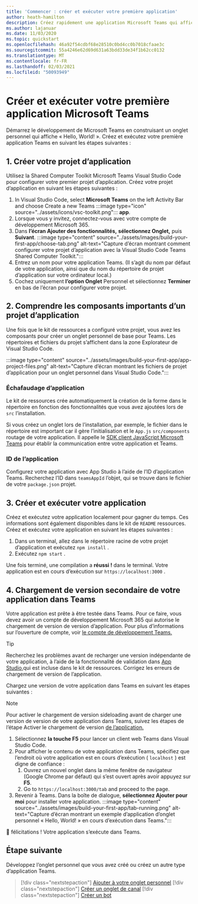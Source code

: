 ```yaml
---
title: 'Commencer : créer et exécuter votre première application'
author: heath-hamilton
description: Créez rapidement une application Microsoft Teams qui affiche un « Hello, World! » à l’aide de la Shared Computer Toolkit Microsoft Teams.
ms.author: lajanuar
ms.date: 11/03/2020
ms.topic: quickstart
ms.openlocfilehash: 46a92f54cdbf68e28510c0bd4cc0b7018cfaae3c
ms.sourcegitcommit: 55a4246e62d69d631a63bdd33de34f1b62cc0132
ms.translationtype: MT
ms.contentlocale: fr-FR
ms.lasthandoff: 02/03/2021
ms.locfileid: "50093949"
---
```

# <a name="build-and-run-your-first-microsoft-teams-app"></a>Créer et exécuter votre première application Microsoft Teams

Démarrez le développement de Microsoft Teams en construisant un onglet personnel qui affiche « Hello, World! ».
Créez et exécutez votre première application Teams en suivant les étapes suivantes :

## <a name="1-create-your-app-project"></a>1. Créer votre projet d’application

Utilisez la Shared Computer Toolkit Microsoft Teams Visual Studio Code pour configurer votre premier projet d’application. Créez votre projet d’application en suivant les étapes suivantes :

1. In Visual Studio Code, select **Microsoft Teams** on the left Activity Bar and choose Create a new Teams :::image type="icon" source="../assets/icons/vsc-toolkit.png"::: **app**.
1. Lorsque vous y invitez, connectez-vous avec votre compte de développement Microsoft 365.
1. Dans **l’écran Ajouter des fonctionnalités,** **sélectionnez Onglet,** puis **Suivant**.
:::image type="content" source="../assets/images/build-your-first-app/choose-tab.png" alt-text="Capture d’écran montrant comment configurer votre projet d’application avec la Visual Studio Code Teams Shared Computer Toolkit.":::
1. Entrez un nom pour votre application Teams. (Il s’agit du nom par défaut de votre application, ainsi que du nom du répertoire de projet d’application sur votre ordinateur local.)
1. Cochez uniquement **l’option Onglet** Personnel et sélectionnez **Terminer** en bas de l’écran pour configurer votre projet.

## <a name="2-understand-important-app-project-components"></a>2. Comprendre les composants importants d’un projet d’application

Une fois que le kit de ressources a configuré votre projet, vous avez les composants pour créer un onglet personnel de base pour Teams. Les répertoires et fichiers du projet s’affichent dans la zone Explorateur de Visual Studio Code.

:::image type="content" source="../assets/images/build-your-first-app/app-project-files.png" alt-text="Capture d’écran montrant les fichiers de projet d’application pour un onglet personnel dans Visual Studio Code.":::

### <a name="app-scaffolding"></a>Échafaudage d’application

Le kit de ressources crée automatiquement la création de la forme dans le répertoire en fonction des fonctionnalités que vous avez ajoutées lors de `src` l’installation.

Si vous créez un onglet lors de l’installation, par exemple, le fichier dans le répertoire est important car il gère l’initialisation et le `App.js` `src/components` routage de votre application. Il appelle le [SDK client JavaScript Microsoft Teams](../tabs/how-to/using-teams-client-sdk.md) pour établir la communication entre votre application et Teams.

### <a name="app-id"></a>ID de l’application

Configurez votre application avec App Studio à l’aide de l’ID d’application Teams. Recherchez l’ID dans `teamsAppId` l’objet, qui se trouve dans le fichier de votre `package.json` projet.

## <a name="3-build-and-run-your-app"></a>3. Créer et exécuter votre application

Créez et exécutez votre application localement pour gagner du temps. Ces informations sont également disponibles dans le kit de `README` ressources. Créez et exécutez votre application en suivant les étapes suivantes :

1. Dans un terminal, allez dans le répertoire racine de votre projet d’application et exécutez `npm install` .
1. Exécutez `npm start` .

Une fois terminé, une compilation a **réussi !** dans le terminal. Votre application est en cours d’exécution sur `https://localhost:3000` .

## <a name="4-sideload-your-app-in-teams"></a>4. Chargement de version secondaire de votre application dans Teams

Votre application est prête à être testée dans Teams. Pour ce faire, vous devez avoir un compte de développement Microsoft 365 qui autorise le chargement de version de version d’application. Pour plus d’informations sur l’ouverture de compte, voir [le compte de développement Teams.](../build-your-first-app/build-first-app-overview.md#set-up-your-development-account) 

> [!TIP]
> Recherchez les problèmes avant de recharger une version indépendante de votre application, à l’aide de la fonctionnalité de validation dans [App Studio,](../concepts/deploy-and-publish/appsource/prepare/submission-checklist.md#teams-app-validation-tool)qui est incluse dans le kit de ressources. Corrigez les erreurs de chargement de version de l’application.

Chargez une version de votre application dans Teams en suivant les étapes suivantes :

> [!NOTE]
> Pour activer le chargement de version sideloading avant de charger une version de version de votre application dans Teams, suivez les étapes de l’étape Activer le chargement de version [de l’application.](../concepts/build-and-test/prepare-your-o365-tenant.md#enable-custom-teams-apps-and-turn-on-custom-app-uploading)

1. Sélectionnez **la touche F5** pour lancer un client web Teams dans Visual Studio Code.
1. Pour afficher le contenu de votre application dans Teams, spécifiez que l’endroit où votre application est en cours d’exécution ( `localhost` ) est digne de confiance :
   1. Ouvrez un nouvel onglet dans la même fenêtre de navigateur (Google Chrome par défaut) qui s’est ouvert après avoir appuyez sur **F5**.
   1. Go to `https://localhost:3000/tab` and proceed to the page.
1. Revenir à Teams. Dans la boîte de dialogue, **sélectionnez Ajouter pour moi** pour installer votre application.
:::image type="content" source="../assets/images/build-your-first-app/tab-running.png" alt-text="Capture d’écran montrant un exemple d’application d’onglet personnel « Hello, World! » en cours d’exécution dans Teams.":::

🎉 félicitations ! Votre application s’exécute dans Teams.

## <a name="next-step"></a>Étape suivante

Développez l’onglet personnel que vous avez créé ou créez un autre type d’application Teams.

> [!div class="nextstepaction"]
> [Ajouter à votre onglet personnel](../build-your-first-app/build-personal-tab.md)
> [!div class="nextstepaction"]
> [Créer un onglet de canal](../build-your-first-app/build-channel-tab.md)
> [!div class="nextstepaction"]
> [Créer un bot](../build-your-first-app/build-bot.md)
